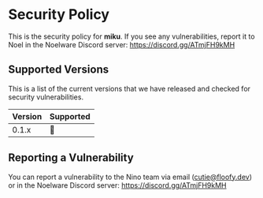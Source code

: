 # Security Policy
This is the security policy for **miku**. If you see any vulnerabilities, report it to Noel in the Noelware Discord server: https://discord.gg/ATmjFH9kMH

## Supported Versions
This is a list of the current versions that we have released and checked for security vulnerabilities.

| Version | Supported          |
| ------- | ------------------ |
| 0.1.x   | 💚                 |

## Reporting a Vulnerability
You can report a vulnerability to the Nino team via email (cutie@floofy.dev) or in the Noelware Discord server: https://discord.gg/ATmjFH9kMH
